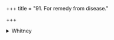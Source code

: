 +++
title = "91. For remedy from disease."

+++

<details><summary>Whitney</summary>

### Comment
Found also in Pāipp. xix. Used by Kāuś. (28. 17-20) in a healing rite against all diseases (in 17 with v. 9; in 20 alone), with binding on of a barley amulet; also reckoned to the takmanāśana gaṇa (note to 26. 1).


### Translations
Translated: Grill, 14, 168; Griffith, i. 295; Bloomfield, 40, 507.
</details>
